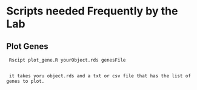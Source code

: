 # Scripts needed Frequently by the Lab


## Plot Genes 

     Rscipt plot_gene.R yourObject.rds genesFile 


     it takes yoru object.rds and a txt or csv file that has the list of genes to plot. 

  
